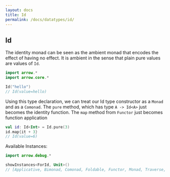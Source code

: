 ```yaml
---
layout: docs
title: Id
permalink: /docs/datatypes/id/
---
```


## Id

The identity monad can be seen as the ambient monad that encodes the effect of having no effect. 
It is ambient in the sense that plain pure values are values of `Id`.

```kotlin
import arrow.*
import arrow.core.*

Id("hello")
// Id(value=hello)
```

Using this type declaration, we can treat our Id type constructor as a `Monad` and as a `Comonad`. 
The `pure` method, which has type `A -> Id<A>` just becomes the identity function. The `map` method 
from `Functor` just becomes function application

```kotlin
val id: Id<Int> = Id.pure(3)
id.map{it + 3}
// Id(value=6)
```

Available Instances:

```kotlin
import arrow.debug.*

showInstances<ForId, Unit>()
// [Applicative, Bimonad, Comonad, Foldable, Functor, Monad, Traverse, TraverseFilter]
```
